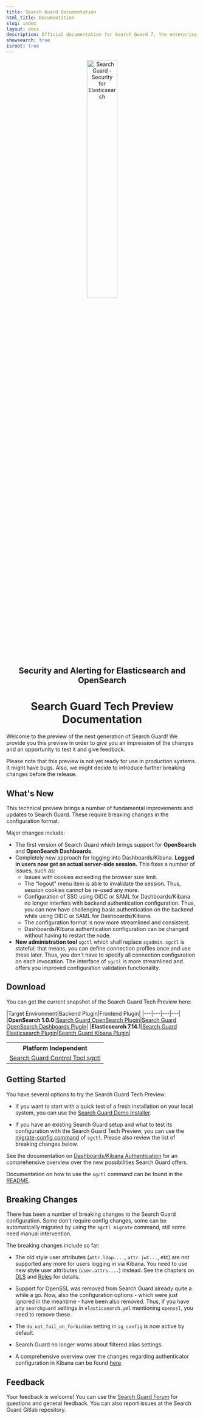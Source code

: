 ```yaml
---
title: Search Guard Documentation
html_title: Documentation
slug: index
layout: docs
description: Official documentation for Search Guard 7, the enterprise security and alerting suite for Elasticsearch.
showsearch: true
isroot: true
---
```

<!---
Copryight 2020 floragunn GmbH
-->


<p align="center">
<img src="img/logos/search-guard-frontmatter.png" alt="Search Guard - Security for Elasticsearch" style="width: 40%" />
</p>

<h2 align="center">Security and Alerting for Elasticsearch and OpenSearch</h2>

<h1 align="center">Search Guard Tech Preview Documentation</h1>

Welcome to the preview of the next generation of Search Guard! We provide you this preview in order to give you an impression of the changes and an opportunity to test it and give feedback.

Please note that this preview is not yet ready for use in production systems. It might have bugs. Also, we might decide to introduce further breaking changes before the release.

## What's New

This technical preview brings a number of fundamental improvements and updates to Search Guard. These require breaking changes in the configuration format.

Major changes include:

- The first version of Search Guard which brings support for **OpenSearch** and **OpenSearch Dashboards**.
- Completely new approach for logging into Dashboards/Kibana. **Logged in users now get an actual server-side session.** This fixes a number of issues, such as:
  - Issues with cookies exceeding the browser size limit.
  - The "logout" menu item is able to invalidate the session. Thus, session cookies cannot be re-used any more.
  - Configuration of SSO using OIDC or SAML for Dashboards/Kibana no longer interfers with backend authentication configuration. Thus, you can now have challenging basic authentication on the backend while using OIDC or SAML for Dashboards/Kibana.
  - The configuration format is now more streamlined and consistent.  
  - Dashboards/Kibana authentication configuration can be changed without having to restart the node.
- **New administration tool** `sgctl` which shall replace `sgadmin`.  `sgctl` is stateful; that means, you can define connection profiles once and use these later. Thus, you don't have to specify all connection configuration on each invocation. The interface of `sgctl` is more streamlined and offers you improved configuration validation functionality.



## Download

You can get the current snapshot of the Search Guard Tech Preview here:

|Target Environment|Backend Plugin|Frontend Plugin|
|---|---|---|---|
|**OpenSearch 1.0.0**|[Search Guard OpenSearch Plugin](https://maven.search-guard.com/search-guard-suite-alpha/com/floragunn/search-guard-opensearch-plugin/tp1-os-1.0.0/search-guard-opensearch-plugin-tp1-os-1.0.0.zip)|[Search Guard OpenSearch Dashboards Plugin](https://maven.search-guard.com/search-guard-suite-alpha/com/floragunn/search-guard-opensearch-dashboards-plugin/tp1-os-1.0.0/search-guard-opensearch-dashboards-plugin-tp1-os-1.0.0.zip)|
|**Elasticsearch 7.14.1**|[Search Guard Elasticsearch Plugin](https://maven.search-guard.com/search-guard-suite-alpha/com/floragunn/search-guard-elasticsearch-plugin/tp1-es-7.14.1/search-guard-elasticsearch-plugin-tp1-es-7.14.1.zip)|[Search Guard Kibana Plugin](https://maven.search-guard.com/search-guard-suite-alpha/com/floragunn/search-guard-kibana-plugin/tp1-es-7.14.1/search-guard-kibana-plugin-tp1-es-7.14.1.zip)|

<table>
<tr><th colspan=2 style="text-align:center; font-weight:bold">Platform Independent</th></tr>
<tr><td colspan=2 style="text-align:center"><a href="https://maven.search-guard.com/search-guard-suite-release/com/floragunn/sgctl/0.1.0/">Search Guard Control Tool sgctl</a></td></tr>
</table>


## Getting Started

You have several options to try the Search Guard Tech Preview:

- If you want to start with a quick test of a fresh installation on your local system, you can use the [Search Guard Demo Installer](demo-installer).

- If you have an existing Search Guard setup and what to test its configuration with the Search Guard Tech Preview, you can use the [migrate-config command](kibana-authentication-migration-quick) of `sgctl`. Please also review the list of breaking changes below.

See the documentation on [Dashboards/Kibana Authentication](kibana-authentication-types) for an comprehensive overview over the new possibilities Search Guard offers.

Documentation on how to use the `sgctl` command can be found in the [README](https://git.floragunn.com/search-guard/sgctl/-/blob/main/README.md).

## Breaking Changes

There has been a number of breaking changes to the Search Guard configuration. Some don't require config changes, some can be automatically migrated by using the `sgctl migrate` command, still some need manual intervention.

The breaking changes include so far:

- The old style user attributes (`attr.ldap....`, `attr.jwt...`, etc) are not supported any more for users logging in via Kibana. You need to use new style user attributes (`user.attrs....`)  instead. See the chapters on [DLS](document-level-security) and [Roles](roles-permissions) for details.

- Support for OpenSSL was removed from Search Guard already quite a while a go. Now, also the configuration options - which were just ignored in the meantime - have been also removed. Thus, if you have any `searchguard` settings in `elasticsearch.yml` mentioning `openssl`, you need to remove these.

- The `do_not_fail_on_forbidden` setting in `sg_config` is now active by default.

- Search Guard no longer warns about filtered alias settings.

- A comprehensive overview over the changes regarding authenticator configuration in Kibana can be found [here](kibana-authentication-migration-feature-map).

## Feedback

Your feedback is welcome! You can use the [Search Guard Forum](https://forum.search-guard.com/) for questions and general feedback. You can also report issues at the Search Guard Gitlab repository.

 



